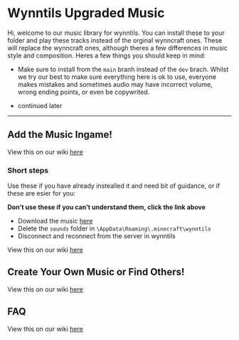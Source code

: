 # Wynntils Upgraded Music

Hi, welcome to our music library for wynntils. You can install these to your folder and play these tracks instead of the orginal wynncraft ones. These will replace the wynncraft ones, although theres a few differences in music style and composition. Heres a few things you should keep in mind:

* Make sure to install from the `main` branh instead of the `dev` brach. Whilst we try our best to make sure everything here is ok to use, everyone makes mistakes and sometimes audio may have incorrect volume, wrong ending points, or even be copywrited. 

* continued later

---

## Add the Music Ingame!

View this on our wiki [here]()

### Short steps 

Use these if you have already instealled it and need  bit of guidance, or if these are esier for you:

**Don't use these if you can't understand them, click the link above**

* Download the music [here]()
* Delete the `sounds` folder in `\AppData\Roaming\.minecraft\wynntils`
* Disconnect and reconnect from the server in wynntils

View this on our wiki [here]()

## Create Your Own Music or Find Others!

View this on our wiki [here]()

## FAQ

View this on our wiki [here]()
